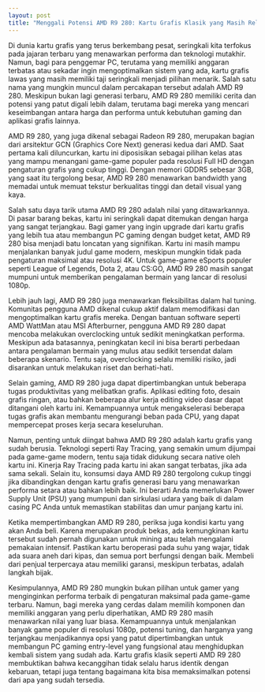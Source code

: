 ```yaml
---
layout: post
title: "Menggali Potensi AMD R9 280: Kartu Grafis Klasik yang Masih Relevan"
---
```


Di dunia kartu grafis yang terus berkembang pesat, seringkali kita terfokus pada jajaran terbaru yang menawarkan performa dan teknologi mutakhir. Namun, bagi para penggemar PC, terutama yang memiliki anggaran terbatas atau sekadar ingin mengoptimalkan sistem yang ada, kartu grafis lawas yang masih memiliki taji seringkali menjadi pilihan menarik. Salah satu nama yang mungkin muncul dalam percakapan tersebut adalah AMD R9 280. Meskipun bukan lagi generasi terbaru, AMD R9 280 memiliki cerita dan potensi yang patut digali lebih dalam, terutama bagi mereka yang mencari keseimbangan antara harga dan performa untuk kebutuhan gaming dan aplikasi grafis lainnya.

AMD R9 280, yang juga dikenal sebagai Radeon R9 280, merupakan bagian dari arsitektur GCN (Graphics Core Next) generasi kedua dari AMD. Saat pertama kali diluncurkan, kartu ini diposisikan sebagai pilihan kelas atas yang mampu menangani game-game populer pada resolusi Full HD dengan pengaturan grafis yang cukup tinggi. Dengan memori GDDR5 sebesar 3GB, yang saat itu tergolong besar, AMD R9 280 menawarkan bandwidth yang memadai untuk memuat tekstur berkualitas tinggi dan detail visual yang kaya.

Salah satu daya tarik utama AMD R9 280 adalah nilai yang ditawarkannya. Di pasar barang bekas, kartu ini seringkali dapat ditemukan dengan harga yang sangat terjangkau. Bagi gamer yang ingin upgrade dari kartu grafis yang lebih tua atau membangun PC gaming dengan budget ketat, AMD R9 280 bisa menjadi batu loncatan yang signifikan. Kartu ini masih mampu menjalankan banyak judul game modern, meskipun mungkin tidak pada pengaturan maksimal atau resolusi 4K. Untuk game-game eSports populer seperti League of Legends, Dota 2, atau CS:GO, AMD R9 280 masih sangat mumpuni untuk memberikan pengalaman bermain yang lancar di resolusi 1080p.

Lebih jauh lagi, AMD R9 280 juga menawarkan fleksibilitas dalam hal tuning. Komunitas pengguna AMD dikenal cukup aktif dalam memodifikasi dan mengoptimalkan kartu grafis mereka. Dengan bantuan software seperti AMD WattMan atau MSI Afterburner, pengguna AMD R9 280 dapat mencoba melakukan overclocking untuk sedikit meningkatkan performa. Meskipun ada batasannya, peningkatan kecil ini bisa berarti perbedaan antara pengalaman bermain yang mulus atau sedikit tersendat dalam beberapa skenario. Tentu saja, overclocking selalu memiliki risiko, jadi disarankan untuk melakukan riset dan berhati-hati.

Selain gaming, AMD R9 280 juga dapat dipertimbangkan untuk beberapa tugas produktivitas yang melibatkan grafis. Aplikasi editing foto, desain grafis ringan, atau bahkan beberapa alur kerja editing video dasar dapat ditangani oleh kartu ini. Kemampuannya untuk mengakselerasi beberapa tugas grafis akan membantu mengurangi beban pada CPU, yang dapat mempercepat proses kerja secara keseluruhan.

Namun, penting untuk diingat bahwa AMD R9 280 adalah kartu grafis yang sudah berusia. Teknologi seperti Ray Tracing, yang semakin umum dijumpai pada game-game modern, tentu saja tidak didukung secara native oleh kartu ini. Kinerja Ray Tracing pada kartu ini akan sangat terbatas, jika ada sama sekali. Selain itu, konsumsi daya AMD R9 280 tergolong cukup tinggi jika dibandingkan dengan kartu grafis generasi baru yang menawarkan performa setara atau bahkan lebih baik. Ini berarti Anda memerlukan Power Supply Unit (PSU) yang mumpuni dan sirkulasi udara yang baik di dalam casing PC Anda untuk memastikan stabilitas dan umur panjang kartu ini.

Ketika mempertimbangkan AMD R9 280, periksa juga kondisi kartu yang akan Anda beli. Karena merupakan produk bekas, ada kemungkinan kartu tersebut sudah pernah digunakan untuk mining atau telah mengalami pemakaian intensif. Pastikan kartu beroperasi pada suhu yang wajar, tidak ada suara aneh dari kipas, dan semua port berfungsi dengan baik. Membeli dari penjual terpercaya atau memiliki garansi, meskipun terbatas, adalah langkah bijak.

Kesimpulannya, AMD R9 280 mungkin bukan pilihan untuk gamer yang menginginkan performa terbaik di pengaturan maksimal pada game-game terbaru. Namun, bagi mereka yang cerdas dalam memilih komponen dan memiliki anggaran yang perlu diperhatikan, AMD R9 280 masih menawarkan nilai yang luar biasa. Kemampuannya untuk menjalankan banyak game populer di resolusi 1080p, potensi tuning, dan harganya yang terjangkau menjadikannya opsi yang patut dipertimbangkan untuk membangun PC gaming entry-level yang fungsional atau menghidupkan kembali sistem yang sudah ada. Kartu grafis klasik seperti AMD R9 280 membuktikan bahwa kecanggihan tidak selalu harus identik dengan kebaruan, tetapi juga tentang bagaimana kita bisa memaksimalkan potensi dari apa yang sudah tersedia.
